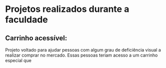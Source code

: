 # Projetos realizados durante a faculdade

## Carrinho acessível:
Projeto voltado para ajudar pessoas com algum grau de deficiência visual a realizar comprar no mercado. Essas pessoas teriam acesso a um carrinho especial que 